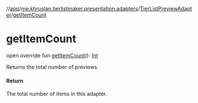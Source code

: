 //[app](../../../index.md)/[me.khruslan.tierlistmaker.presentation.adapters](../index.md)/[TierListPreviewAdapter](index.md)/[getItemCount](get-item-count.md)

# getItemCount

open override fun [getItemCount](get-item-count.md)(): [Int](https://kotlinlang.org/api/latest/jvm/stdlib/kotlin/-int/index.html)

Returns the total number of previews.

#### Return

The total number of items in this adapter.
